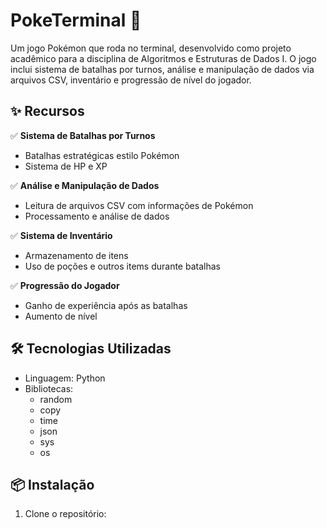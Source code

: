 # PokeTerminal 🚀 
Um jogo Pokémon que roda no terminal, desenvolvido como projeto acadêmico para a disciplina de Algoritmos e Estruturas de Dados I. O jogo inclui sistema de batalhas por turnos, análise e manipulação de dados via arquivos CSV, inventário e progressão de nível do jogador. 

## ✨ Recursos 
✅ **Sistema de Batalhas por Turnos** 
- Batalhas estratégicas estilo Pokémon
- Sistema de HP e XP

✅ **Análise e Manipulação de Dados** 
- Leitura de arquivos CSV com informações de Pokémon
- Processamento e análise de dados
  
✅ **Sistema de Inventário** 
- Armazenamento de itens
- Uso de poções e outros items durante batalhas
  
✅ **Progressão do Jogador** 
- Ganho de experiência após as batalhas
- Aumento de nível

## 🛠️ Tecnologias Utilizadas
- Linguagem: Python
- Bibliotecas:
  - random
  - copy
  - time
  - json
  - sys
  - os

## 📦 Instalação 
1. Clone o repositório:
